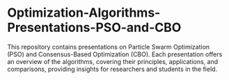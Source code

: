 # Optimization-Algorithms-Presentations-PSO-and-CBO
This repository contains presentations on Particle Swarm Optimization (PSO) and Consensus-Based Optimization (CBO). Each presentation offers an overview of the algorithms, covering their principles, applications, and comparisons, providing insights for researchers and students in the field.
